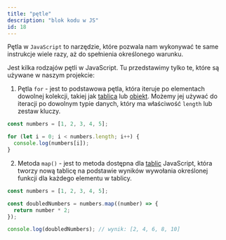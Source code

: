 ```yaml
---
title: "pętle"
description: "blok kodu w JS"
id: 18
---
```


Pętla w `JavaScript` to narzędzie, które pozwala nam wykonywać te same instrukcje wiele razy, aż do spełnienia określonego warunku. 

Jest kilka rodzajów pętli w JavaScript. Tu przedstawimy tylko te, które są używane w naszym projekcie:

1. Pętla `for` - jest to podstawowa pętla, która iteruje po elementach dowolnej kolekcji, takiej jak  <a href="/glossary/tablica/" target="_blank">tablica</a> lub <a href="/glossary/obiekt/" target="_blank">obiekt</a>. Możemy jej używać do iteracji po dowolnym typie danych, który ma właściwość `length` lub zestaw kluczy.

```js
const numbers = [1, 2, 3, 4, 5];

for (let i = 0; i < numbers.length; i++) {
  console.log(numbers[i]);
}
```

2. Metoda `map()` - jest to metoda dostępna dla <a href="/glossary/tablica/" target="_blank">tablic</a> JavaScript, która tworzy nową tablicę na podstawie wyników wywołania określonej funkcji dla każdego elementu w tablicy.

```js
const numbers = [1, 2, 3, 4, 5];

const doubledNumbers = numbers.map((number) => {
  return number * 2;
});

console.log(doubledNumbers); // wynik: [2, 4, 6, 8, 10]
```
